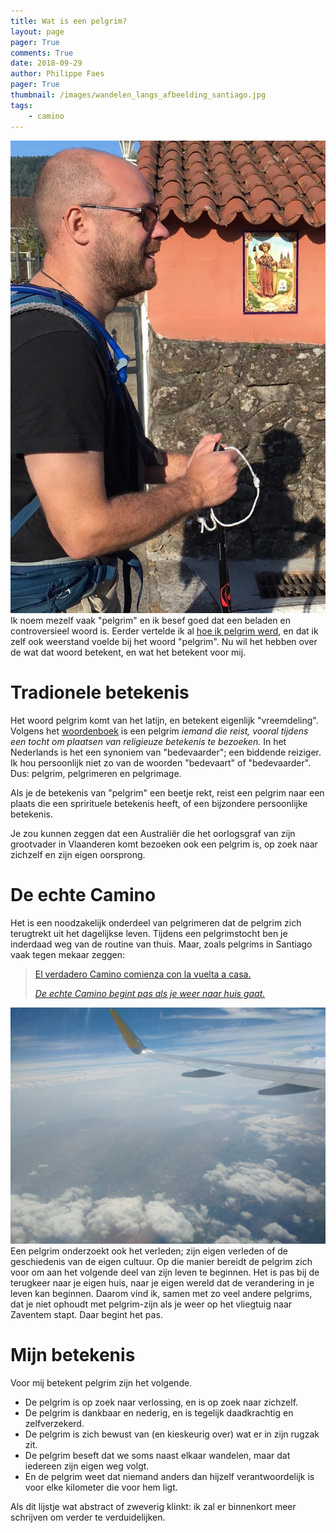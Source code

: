 ```yaml
---
title: Wat is een pelgrim?
layout: page
pager: True
comments: True
date: 2018-09-29
author: Philippe Faes
pager: True
thumbnail: /images/wandelen_langs_afbeelding_santiago.jpg
tags:
    - camino
---
```


![Pelgrim](/images/wandelen_langs_afbeelding_santiago.jpg "Philippe wandelt langs een afbeelding van Sint Jacobus, Santiago.")
Ik noem mezelf vaak "pelgrim" en ik besef goed dat een beladen en controversieel woord is. Eerder vertelde ik al [hoe ik pelgrim werd](/c/pelgrim), en dat ik zelf ook weerstand voelde bij het woord "pelgrim". 
Nu wil het hebben over de wat dat woord betekent, en wat het betekent voor mij.

# Tradionele betekenis

Het woord pelgrim komt van het latijn, en betekent eigenlijk "vreemdeling". Volgens het [woordenboek](https://en.wiktionary.org/wiki/pilgrim) is een pelgrim *iemand die reist, vooral tijdens een tocht om plaatsen van religieuze betekenis te bezoeken.* 
In het Nederlands is het een synoniem van "bedevaarder"; een biddende reiziger. Ik hou persoonlijk niet zo van de woorden "bedevaart" of "bedevaarder". Dus: pelgrim, pelgrimeren en pelgrimage.

Als je de betekenis van "pelgrim" een beetje rekt, reist een pelgrim naar een plaats die een sprirituele betekenis heeft, of een bijzondere persoonlijke betekenis. 
 
Je zou kunnen zeggen dat een Australiër die het oorlogsgraf van zijn grootvader in Vlaanderen komt bezoeken ook een pelgrim is, op zoek naar zichzelf en zijn eigen oorsprong.


# De echte Camino

Het is een noodzakelijk onderdeel van pelgrimeren dat de pelgrim zich terugtrekt uit het dagelijkse leven. Tijdens een pelgrimstocht ben je inderdaad weg van de routine van thuis. Maar, zoals pelgrims in Santiago vaak tegen mekaar zeggen: 

> [El verdadero Camino comienza con la vuelta a casa.](/q/de_echte_camino.html)
> 
> [*De echte Camino begint pas als je weer naar huis gaat.*](/q/de_echte_camino.html) 

![Vliegtuig](/images/airplane.jpg "Naar huis vliegen vanaf Santiago de Compostela")
Een pelgrim onderzoekt ook het verleden; zijn eigen verleden of de geschiedenis van de eigen cultuur. Op die manier bereidt de pelgrim zich voor om aan het volgende deel van zijn leven te beginnen. Het is pas bij de terugkeer naar je eigen huis, naar je eigen wereld dat de verandering in je leven kan beginnen. Daarom vind ik, samen met zo veel andere pelgrims, dat je niet ophoudt met pelgrim-zijn als je weer op het vliegtuig naar Zaventem stapt. Daar begint het pas. 

# Mijn betekenis 

Voor mij betekent pelgrim zijn het volgende.

* De pelgrim is op zoek naar verlossing, en is op zoek naar zichzelf.
* De pelgrim is dankbaar en nederig, en is tegelijk daadkrachtig en zelfverzekerd.
* De pelgrim is zich bewust van (en kieskeurig over) wat er in zijn rugzak zit.
* De pelgrim beseft dat we soms naast elkaar wandelen, maar dat iedereen zijn eigen weg volgt.
* En de pelgrim weet dat niemand anders dan hijzelf verantwoordelijk is voor elke kilometer die voor hem ligt.

Als dit lijstje wat abstract of zweverig klinkt: ik zal er binnenkort meer schrijven om verder te verduidelijken.


